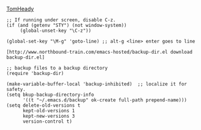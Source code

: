 [TomHeady](/TomHeady)

    ;; If running under screen, disable C-z.
    (if (and (getenv "STY") (not window-system))
         (global-unset-key "\C-z"))

    (global-set-key "\M-g" 'goto-line) ;; alt-g <line> enter goes to line

    [http://www.northbound-train.com/emacs-hosted/backup-dir.el download backup-dir.el]

    ;; backup files to a backup directory
    (require 'backup-dir)

    (make-variable-buffer-local 'backup-inhibited)  ;; localize it for safety.
    (setq bkup-backup-directory-info
          '((t "~/.emacs.d/backup" ok-create full-path prepend-name)))
    (setq delete-old-versions t
          kept-old-versions 1
          kept-new-versions 3
          version-control t)
